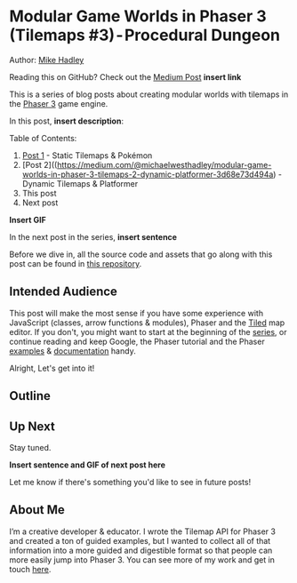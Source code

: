# Modular Game Worlds in Phaser 3 (Tilemaps #3) - Procedural Dungeon

Author: [Mike Hadley](https://www.mikewesthad.com/)

Reading this on GitHub? Check out the [Medium Post]() **insert link**

This is a series of blog posts about creating modular worlds with tilemaps in the [Phaser 3](http://phaser.io/) game engine.

In this post, **insert description**:

Table of Contents:

1.  [Post 1](https://medium.com/@michaelwesthadley/modular-game-worlds-in-phaser-3-tilemaps-1-958fc7e6bbd6) - Static Tilemaps & Pokémon
2.  [Post 2]((https://medium.com/@michaelwesthadley/modular-game-worlds-in-phaser-3-tilemaps-2-dynamic-platformer-3d68e73d494a) - Dynamic Tilemaps & Platformer
3.  This post
4.  Next post

**Insert GIF**

In the next post in the series, **insert sentence**

Before we dive in, all the source code and assets that go along with this post can be found in [this repository](https://github.com/mikewesthad/phaser-3-tilemap-blog-posts/tree/master/examples/post-3).

## Intended Audience

This post will make the most sense if you have some experience with JavaScript (classes, arrow functions & modules), Phaser and the [Tiled](https://www.mapeditor.org/) map editor. If you don't, you might want to start at the beginning of the [series](https://medium.com/@michaelwesthadley/modular-game-worlds-in-phaser-3-tilemaps-1-958fc7e6bbd6), or continue reading and keep Google, the Phaser tutorial and the Phaser [examples](https://labs.phaser.io/) & [documentation](https://photonstorm.github.io/phaser3-docs/index.html) handy.

Alright, Let's get into it!

## Outline

## Up Next

Stay tuned.

**Insert sentence and GIF of next post here**

Let me know if there's something you'd like to see in future posts!

## About Me

I’m a creative developer & educator. I wrote the Tilemap API for Phaser 3 and created a ton of guided examples, but I wanted to collect all of that information into a more guided and digestible format so that people can more easily jump into Phaser 3. You can see more of my work and get in touch [here](https://www.mikewesthad.com/).

